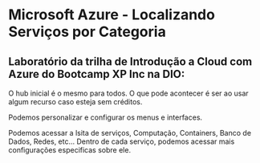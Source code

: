 # Microsoft Azure - Localizando Serviços por Categoria

## Laboratório da trilha de Introdução a Cloud com Azure do Bootcamp XP Inc na DIO:


O hub inicial é o mesmo para todos.
O que pode acontecer é ser ao usar algum recurso caso esteja sem créditos.

Podemos personalizar e configurar os menus e interfaces.

Podemos acessar a lsita de serviços, Computação, Containers, Banco de Dados, Redes, etc...
Dentro de cada serviço, podemos acessar mais configurações especificas sobre ele.
